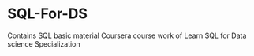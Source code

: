 # SQL-For-DS
Contains SQL basic material 
Coursera course work of  Learn SQL for Data science Specialization
